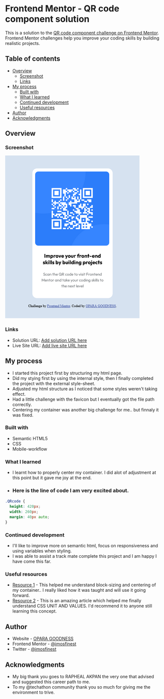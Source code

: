 # Frontend Mentor - QR code component solution

This is a solution to the [QR code component challenge on Frontend Mentor](https://www.frontendmentor.io/challenges/qr-code-component-iux_sIO_H). Frontend Mentor challenges help you improve your coding skills by building realistic projects. 

## Table of contents

- [Overview](#overview)
  - [Screenshot](#screenshot)
  - [Links](#links)
- [My process](#my-process)
  - [Built with](#built-with)
  - [What I learned](#what-i-learned)
  - [Continued development](#continued-development)
  - [Useful resources](#useful-resources)
- [Author](#author)
- [Acknowledgments](#acknowledgments)

## Overview

### Screenshot
![](images/screen-shot.png)

### Links
- Solution URL: [Add solution URL here](https://github.com/imosfinest/QR-code-component)
- Live Site URL: [Add live site URL here](https://imosfinest.github.io/QR-code-component/)

## My process
- I started this project first by structuring my html page.
- Did my stying first by using the internal style, then I finally completed the project with the external style-sheet.
- Adjusted my html structure as I noticed that some styles weren't taking effect.
- Had a little challenge with the favicon but I eventually got the file path correctly.
- Centering my container was another big challenge for me.. but finnaly it was fixed.

### Built with
- Semantic HTML5 
- CSS
- Mobile-workflow

### What I learned
- I learnt how to properly center my container. I did alot of adjustment at this point but it gave me joy at the end.
- <h3> Here is the line of code I am very excited about.</h3>

```css
.QRcode {
  height: 420px;
  width: 260px;
  margin: 40px auto;
}
```

### Continued development
- I'll like to improve more on semantic html, focus on responsiveness and using variables when styling.
- I was able to assist a track mate complete this project and I am happy I have come this far.

### Useful resources
- [Resource 1](https://www.codecademy.com/) - This helped me understand block-sizing and centering of my container.. I really liked how it was taught and  will use it going forward.
- [Resource 2](https://developer.mozilla.org/en-US/) - This is an amazing article which helped me finally understand CSS UNIT AND VALUES. I'd recommend it to anyone still learning this concept.

## Author
- Website - [OPARA GOODNESS](https://www.your-site.com)
- Frontend Mentor - [@imosfinest](https://www.frontendmentor.io/profile/imosfinest)
- Twitter - [@imosfinest](https://www.twitter.com/@imosfinest)

## Acknowledgments
- My big thank you goes to RAPHEAL AKPAN the very one that advised and suggested this career path to me.
- To my @techathon community thank you so much for giving me the environment to trive.


